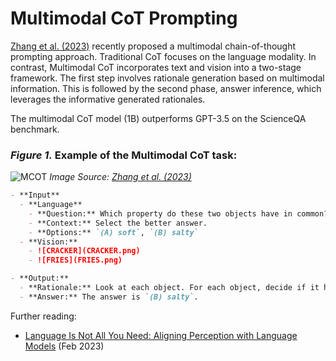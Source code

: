# Multimodal CoT Prompting

[Zhang et al. (2023)](https://arxiv.org/abs/2302.00923) recently proposed a multimodal chain-of-thought prompting approach. Traditional CoT focuses on the language modality. In contrast, Multimodal CoT incorporates text and vision into a two-stage framework. The first step involves rationale generation based on multimodal information. This is followed by the second phase, answer inference, which leverages the informative generated rationales.

The multimodal CoT model (1B) outperforms GPT-3.5 on the ScienceQA benchmark.

### *Figure 1.* Example of the Multimodal CoT task:

![MCOT](https://www.promptingguide.ai/_next/image?url=%2F_next%2Fstatic%2Fmedia%2Fmultimodal-cot.a84f6cc1.png&w=1080&q=75)
*Image Source: [Zhang et al. (2023)](https://arxiv.org/abs/2302.00923)*

```Markdown
- **Input**
  - **Language**
    - **Question:** Which property do these two objects have in common?
    - **Context:** Select the better answer.
    - **Options:** `(A) soft`, `(B) salty`
  - **Vision:**
    - ![CRACKER](CRACKER.png)
    - ![FRIES](FRIES.png)

- **Output:**
  - **Rationale:** Look at each object. For each object, decide if it has that property. Potato chips have a salty taste. Both objects are salty. A soft object changes shape when you squeeze it. The fries are soft, but the cracker is not. The property that both objects have in common is salty.
  - **Answer:** The answer is `(B) salty`.
```

Further reading:

- [Language Is Not All You Need: Aligning Perception with Language Models](https://arxiv.org/abs/2302.14045) (Feb 2023)

